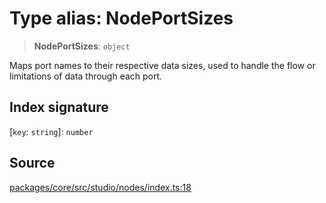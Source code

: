 # Type alias: NodePortSizes

> **NodePortSizes**: `object`

Maps port names to their respective data sizes, used to handle the flow or
limitations of data through each port.

## Index signature

 \[`key`: `string`\]: `number`

## Source

[packages/core/src/studio/nodes/index.ts:18](https://github.com/VictorS67/encre/blob/42c3bddca4be2d23ad959c1c99381eefbf43789c/packages/core/src/studio/nodes/index.ts#L18)
